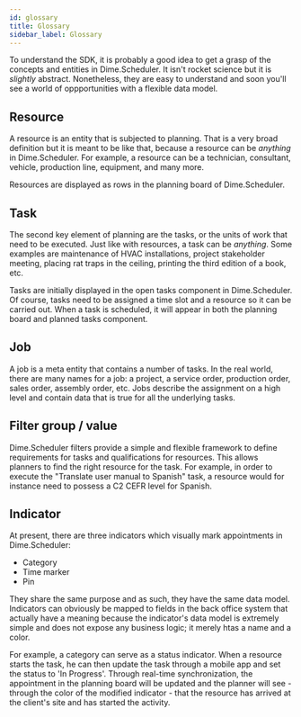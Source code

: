 ```yaml
---
id: glossary
title: Glossary
sidebar_label: Glossary
---
```


To understand the SDK, it is probably a good idea to get a grasp of the concepts and entities in Dime.Scheduler. It isn't rocket science but it is *slightly* abstract. Nonetheless, they are easy to understand and soon you'll see a world of oppportunities with a flexible data model.

## Resource

A resource is an entity that is subjected to planning. That is a very broad definition but it is meant to be like that, because a resource can be *anything* in Dime.Scheduler. For example, a resource can be a technician, consultant, vehicle, production line, equipment, and many more.

Resources are displayed as rows in the planning board of Dime.Scheduler.

## Task

The second key element of planning are the tasks, or the units of work that need to be executed. Just like with resources, a task can be *anything*. Some examples are maintenance of HVAC installations, project stakeholder meeting, placing rat traps in the ceiling, printing the third edition of a book, etc.

Tasks are initially displayed in the open tasks component in Dime.Scheduler. Of course, tasks need to be assigned a time slot and a resource so it can be carried out. When a task is scheduled, it will appear in both the planning board and planned tasks component.

## Job

A job is a meta entity that contains a number of tasks. In the real world, there are many names for a job: a project, a service order, production order, sales order, assembly order, etc. Jobs describe the assignment on a high level and contain data that is true for all the underlying tasks. 

## Filter group / value

Dime.Scheduler filters provide a simple and flexible framework to define requirements for tasks and qualifications for resources. This allows planners to find the right resource for the task. For example, in order to execute the "Translate user manual to Spanish" task, a resource would for instance need to possess a C2 CEFR level for Spanish.

## Indicator

At present, there are three indicators which visually mark appointments in Dime.Scheduler:

- Category
- Time marker
- Pin

They share the same purpose and as such, they have the same data model. Indicators can obviously be mapped to 
fields in the back office system that actually have a meaning because the indicator's data model is extremely simple and does not expose any business logic; it merely htas a name and a color.

For example, a category can serve as a status indicator. When a resource starts the task, he can then update the task through a mobile app and set the status to 'In Progress'. Through real-time synchronization, the appointment in the planning board will be updated and the planner will see - through the color of the modified indicator - that the resource has arrived at the client's site and has started the activity.